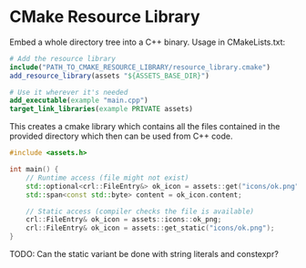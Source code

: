 # CMake Resource Library

Embed a whole directory tree into a C++ binary. Usage in CMakeLists.txt:

```cmake
# Add the resource library
include("PATH_TO_CMAKE_RESOURCE_LIBRARY/resource_library.cmake")
add_resource_library(assets "${ASSETS_BASE_DIR}")

# Use it wherever it's needed
add_executable(example "main.cpp")
target_link_libraries(example PRIVATE assets)
```

This creates a cmake library which contains all the files contained in the provided directory which then can be used from C++ code.

```c++
#include <assets.h>

int main() {
    // Runtime access (file might not exist)
    std::optional<crl::FileEntry&> ok_icon = assets::get("icons/ok.png");
    std::span<const std::byte> content = ok_icon.content;

    // Static access (compiler checks the file is available)
    crl::FileEntry& ok_icon = assets::icons::ok_png;
    crl::FileEntry& ok_icon = assets::get_static("icons/ok.png");
}
```

TODO: Can the static variant be done with string literals and constexpr?

